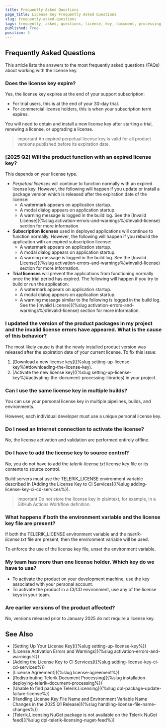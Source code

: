 ```yaml
---
title: Frequently Asked Questions
page_title: License Key Frequently Asked Questions
slug: frequently-asked-questions
tags: frequently, asked, questions, license, key, document, processing, libraries
published: True
position: 3
---
```


## Frequently Asked Questions
This article lists the answers to the most frequently asked questions (FAQs) about working with the license key.

### Does the license key expire?
Yes, the license key expires at the end of your support subscription:

- For trial users, this is at the end of your 30-day trial.
- For commercial license holders, this is when your subscription term expires.

You will need to obtain and install a new license key after starting a trial, renewing a license, or upgrading a license.

>important An expired perpetual license key is valid for all product versions published before its expiration date.

### [2025 Q2] Will the product function with an expired license key?
This depends on your license type.

- _Perpetual licenses_ will continue to function normally with an expired license key. However, the following will happen if you update or install a package version which is released after the expiration date of the license:
  - A watermark appears on application startup.
  - A modal dialog appears on application startup.
  - A warning message is logged in the build log.
    See the [Invalid License]({%slug activation-errors-and-warnings%}#invalid-license) section for more information.
- **Subscription licenses** used in deployed applications will continue to function normally. However, the following will happen if you rebuild the application with an expired subscription license:
  - A watermark appears on application startup.
  - A modal dialog appears on application startup.
  - A warning message is logged in the build log.
    See the [Invalid License]({%slug activation-errors-and-warnings%}#invalid-license) section for more information.
- **Trial licenses** will prevent the applications from functioning normally once the trial period has expired. The following will happen if you try to build or run the application:
  - A watermark appears on application startup.
  - A modal dialog appears on application startup.
  - A warning message similar to the following is logged in the build log.
    See the [Invalid License]({%slug activation-errors-and-warnings%}#invalid-license) section for more information.

### I updated the version of the product packages in my project and the invalid license errors have appeared. What is the cause of this behavior?
The most likely cause is that the newly installed product version was released after the expiration date of your current license. To fix this issue:

1. [Download a new license key]({%slug setting-up-license-key%}#downloading-the-license-key).
1. [Activate the new license key]({%slug setting-up-license-key%}#activating-the-document-processing-libraries) in your project.

### Can I use the same license key in multiple builds?
You can use your personal license key in multiple pipelines, builds, and environments.

However, each individual developer must use a unique personal license key.

### Do I need an Internet connection to activate the license?

No, the license activation and validation are performed entirely offline.

### Do I have to add the license key to source control?
No, you do not have to add the _telerik-license.txt_ license key file or its contents to source control.

Build servers must use the TELERIK\_LICENSE environment variable described in [Adding the License Key to CI Services]({%slug adding-license-key-ci-cd-services%}).

>important Do not store the license key in plaintext, for example, in a GitHub Actions Workflow definition.

### What happens if both the environment variable and the license key file are present?
If both the TELERIK\_LICENSE environment variable and the _telerik-license.txt_ file are present, then the environment variable will be used.

To enforce the use of the license key file, unset the environment variable.

### My team has more than one license holder. Which key do we have to use?
- To activate the product on your development machine, use the key associated with your personal account.
- To activate the product in a CI/CD environment, use any of the license keys in your team.

### Are earlier versions of the product affected?
No, versions released prior to January 2025 do not require a license key.

## See Also

* [Setting Up Your License Key]({%slug setting-up-license-key%})
* [License Activation Errors and Warnings]({%slug activation-errors-and-warnings%})
* [Adding the License Key to CI Services]({%slug adding-license-key-ci-cd-services%})
* [License Agreement]({%slug license-agreement%})
* [Redistributing Telerik Document Processing]({%slug installation-deploying-telerik-document-processing%})
* [Unable to find package Telerik.Licensing]({%slug dpl-package-update-failure-license%})
* [Handling License Key File Name and Environment Variable Name Changes in the 2025 Q1 Release]({%slug handling-license-file-name-changes%})
* [Telerik.Licensing NuGet package is not available on the Telerik NuGet feed]({%slug dpl-telerik-licensing-nuget-feed%})
